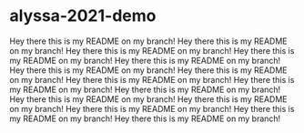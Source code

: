 # alyssa-2021-demo

Hey there this is my README on my branch! Hey there this is my README on my branch!
Hey there this is my README on my branch!
Hey there this is my README on my branch!
Hey there this is my README on my branch!
Hey there this is my README on my branch!
Hey there this is my README on my branch!
Hey there this is my README on my branch!
Hey there this is my README on my branch!
Hey there this is my README on my branch!
Hey there this is my README on my branch!
Hey there this is my README on my branch!
Hey there this is my README on my branch!
Hey there this is my README on my branch!
Hey there this is my README on my branch!